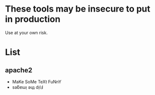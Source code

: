 # These tools may be insecure to put in production

Use at your own risk.

# List

## apache2

* MaKe SoMe TeXt FuNnY
* sǝƃɐɯᴉ ǝɥʇ dᴉlℲ
